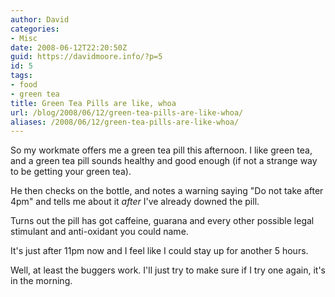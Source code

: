 ```yaml
---
author: David
categories:
- Misc
date: 2008-06-12T22:20:50Z
guid: https://davidmoore.info/?p=5
id: 5
tags:
- food
- green tea
title: Green Tea Pills are like, whoa
url: /blog/2008/06/12/green-tea-pills-are-like-whoa/
aliases: /2008/06/12/green-tea-pills-are-like-whoa/
---
```


So my workmate offers me a green tea pill this afternoon. I like green tea, and a green tea pill sounds healthy and good enough (if not a strange way to be getting your green tea).

He then checks on the bottle, and notes a warning saying "Do not take after 4pm" and tells me about it _after_ I've already downed the pill.

Turns out the pill has got caffeine, guarana and every other possible legal stimulant and anti-oxidant you could name.

It's just after 11pm now and I feel like I could stay up for another 5 hours.

Well, at least the buggers work. I'll just try to make sure if I try one again, it's in the morning.